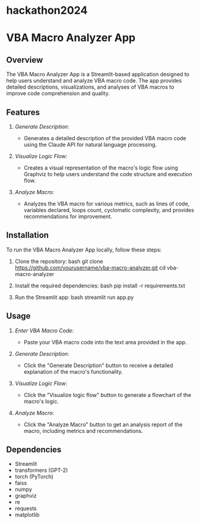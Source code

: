# hackathon2024

# VBA Macro Analyzer App

## Overview

The VBA Macro Analyzer App is a Streamlit-based application designed to help users understand and analyze VBA macro code. The app provides detailed descriptions, visualizations, and analyses of VBA macros to improve code comprehension and quality.

## Features

1. *Generate Description*: 
   - Generates a detailed description of the provided VBA macro code using the Claude API for natural language processing.
   
2. *Visualize Logic Flow*: 
   - Creates a visual representation of the macro's logic flow using Graphviz to help users understand the code structure and execution flow.
   
3. *Analyze Macro*:
   - Analyzes the VBA macro for various metrics, such as lines of code, variables declared, loops count, cyclomatic complexity, and provides recommendations for improvement.

## Installation

To run the VBA Macro Analyzer App locally, follow these steps:

1. Clone the repository:
   bash
   git clone https://github.com/yourusername/vba-macro-analyzer.git
   cd vba-macro-analyzer
   

2. Install the required dependencies:
   bash
   pip install -r requirements.txt
   

3. Run the Streamlit app:
   bash
   streamlit run app.py
   

## Usage

1. *Enter VBA Macro Code*:
   - Paste your VBA macro code into the text area provided in the app.

2. *Generate Description*:
   - Click the "Generate Description" button to receive a detailed explanation of the macro's functionality.

3. *Visualize Logic Flow*:
   - Click the "Visualize logic flow" button to generate a flowchart of the macro's logic.

4. *Analyze Macro*:
   - Click the "Analyze Macro" button to get an analysis report of the macro, including metrics and recommendations.

## Dependencies

- Streamlit
- transformers (GPT-2)
- torch (PyTorch)
- faiss
- numpy
- graphviz
- re
- requests
- matplotlib
